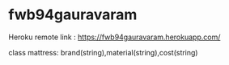 # fwb94gauravaram

Heroku remote link : https://fwb94gauravaram.herokuapp.com/

class mattress:
  brand(string),material(string),cost(string)
